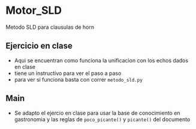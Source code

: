 # Motor_SLD
Metodo SLD para clausulas de horn

## Ejercicio en clase
* Aqui se encuentran como funciona la unificacion con los echos dados en clase
* tiene un instructivo para ver el paso a paso
* para ver si funciona basta con correr `metodo_sld.py`
## Main
* Se adapto el ejercio en clase para usar la base de conocimiento en gastronomia y las reglas de `poco_picante()` y `picante()` del documento
